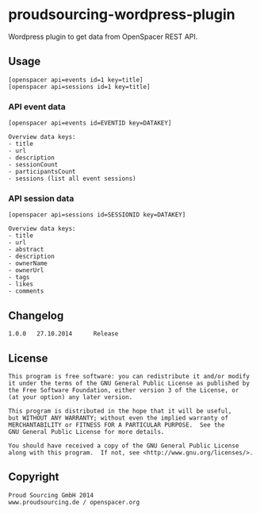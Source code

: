 # proudsourcing-wordpress-plugin

Wordpress plugin to get data from OpenSpacer REST API.


## Usage

	[openspacer api=events id=1 key=title]
	[openspacer api=sessions id=1 key=title]	


### API event data

	[openspacer api=events id=EVENTID key=DATAKEY]
	
	Overview data keys:
	- title
	- url
	- description
	- sessionCount
	- participantsCount
	- sessions (list all event sessions)


### API session data

	[openspacer api=sessions id=SESSIONID key=DATAKEY]
	
	Overview data keys:
	- title
	- url
	- abstract
	- description
	- ownerName
	- ownerUrl
	- tags
	- likes
	- comments
	

## Changelog

	1.0.0	27.10.2014		Release


## License

    This program is free software: you can redistribute it and/or modify
    it under the terms of the GNU General Public License as published by
    the Free Software Foundation, either version 3 of the License, or
    (at your option) any later version.

    This program is distributed in the hope that it will be useful,
    but WITHOUT ANY WARRANTY; without even the implied warranty of
    MERCHANTABILITY or FITNESS FOR A PARTICULAR PURPOSE.  See the
    GNU General Public License for more details.

    You should have received a copy of the GNU General Public License
    along with this program.  If not, see <http://www.gnu.org/licenses/>.
    

## Copyright

	Proud Sourcing GmbH 2014
	www.proudsourcing.de / openspacer.org
	
	
